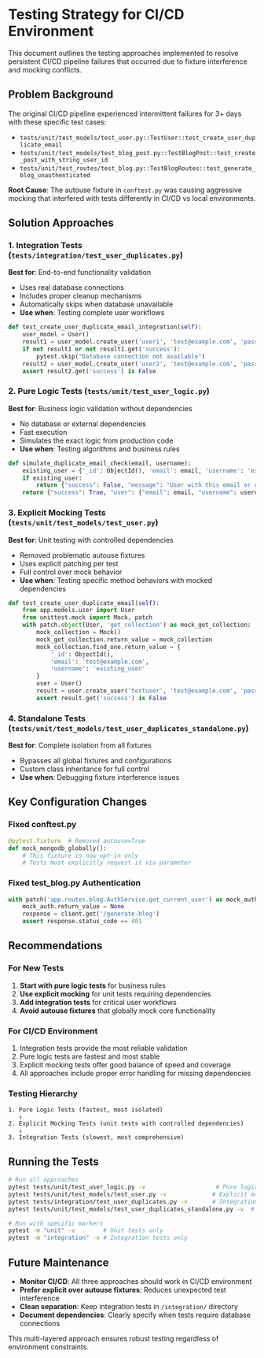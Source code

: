 # Testing Strategy for CI/CD Environment

This document outlines the testing approaches implemented to resolve persistent CI/CD pipeline failures that occurred due to fixture interference and mocking conflicts.

## Problem Background

The original CI/CD pipeline experienced intermittent failures for 3+ days with these specific test cases:
- `tests/unit/test_models/test_user.py::TestUser::test_create_user_duplicate_email`
- `tests/unit/test_models/test_blog_post.py::TestBlogPost::test_create_post_with_string_user_id`
- `tests/unit/test_routes/test_blog.py::TestBlogRoutes::test_generate_blog_unauthenticated`

**Root Cause**: The autouse fixture in `conftest.py` was causing aggressive mocking that interfered with tests differently in CI/CD vs local environments.

## Solution Approaches

### 1. Integration Tests (`tests/integration/test_user_duplicates.py`)
**Best for**: End-to-end functionality validation
- Uses real database connections
- Includes proper cleanup mechanisms
- Automatically skips when database unavailable
- **Use when**: Testing complete user workflows

```python
def test_create_user_duplicate_email_integration(self):
    user_model = User()
    result1 = user_model.create_user('user1', 'test@example.com', 'password123')
    if not result1 or not result1.get('success'):
        pytest.skip("Database connection not available")
    result2 = user_model.create_user('user2', 'test@example.com', 'password456')
    assert result2.get('success') is False
```

### 2. Pure Logic Tests (`tests/unit/test_user_logic.py`)
**Best for**: Business logic validation without dependencies
- No database or external dependencies
- Fast execution
- Simulates the exact logic from production code
- **Use when**: Testing algorithms and business rules

```python
def simulate_duplicate_email_check(email, username):
    existing_user = {'_id': ObjectId(), 'email': email, 'username': 'existing_user'}
    if existing_user:
        return {"success": False, "message": "User with this email or username already exists"}
    return {"success": True, "user": {"email": email, "username": username}}
```

### 3. Explicit Mocking Tests (`tests/unit/test_models/test_user.py`)
**Best for**: Unit testing with controlled dependencies
- Removed problematic autouse fixtures
- Uses explicit patching per test
- Full control over mock behavior
- **Use when**: Testing specific method behaviors with mocked dependencies

```python
def test_create_user_duplicate_email(self):
    from app.models.user import User
    from unittest.mock import Mock, patch
    with patch.object(User, 'get_collection') as mock_get_collection:
        mock_collection = Mock()
        mock_get_collection.return_value = mock_collection
        mock_collection.find_one.return_value = {
            '_id': ObjectId(),
            'email': 'test@example.com',
            'username': 'existing_user'
        }
        user = User()
        result = user.create_user('testuser', 'test@example.com', 'password123')
        assert result.get('success') is False
```

### 4. Standalone Tests (`tests/unit/test_models/test_user_duplicates_standalone.py`)
**Best for**: Complete isolation from all fixtures
- Bypasses all global fixtures and configurations
- Custom class inheritance for full control
- **Use when**: Debugging fixture interference issues

## Key Configuration Changes

### Fixed conftest.py
```python
@pytest.fixture  # Removed autouse=True
def mock_mongodb_globally():
    # This fixture is now opt-in only
    # Tests must explicitly request it via parameter
```

### Fixed test_blog.py Authentication
```python
with patch('app.routes.blog.AuthService.get_current_user') as mock_auth:
    mock_auth.return_value = None
    response = client.get('/generate-blog')
    assert response.status_code == 401
```

## Recommendations

### For New Tests
1. **Start with pure logic tests** for business rules
2. **Use explicit mocking** for unit tests requiring dependencies
3. **Add integration tests** for critical user workflows
4. **Avoid autouse fixtures** that globally mock core functionality

### For CI/CD Environment
1. Integration tests provide the most reliable validation
2. Pure logic tests are fastest and most stable
3. Explicit mocking tests offer good balance of speed and coverage
4. All approaches include proper error handling for missing dependencies

### Testing Hierarchy
```
1. Pure Logic Tests (fastest, most isolated)
   ↓
2. Explicit Mocking Tests (unit tests with controlled dependencies)
   ↓
3. Integration Tests (slowest, most comprehensive)
```

## Running the Tests

```bash
# Run all approaches
pytest tests/unit/test_user_logic.py -v                    # Pure logic
pytest tests/unit/test_models/test_user.py -v             # Explicit mocking
pytest tests/integration/test_user_duplicates.py -v       # Integration
pytest tests/unit/test_models/test_user_duplicates_standalone.py -v  # Standalone

# Run with specific markers
pytest -m "unit" -v        # Unit tests only
pytest -m "integration" -v # Integration tests only
```

## Future Maintenance

- **Monitor CI/CD**: All three approaches should work in CI/CD environment
- **Prefer explicit over autouse fixtures**: Reduces unexpected test interference
- **Clean separation**: Keep integration tests in `/integration/` directory
- **Document dependencies**: Clearly specify when tests require database connections

This multi-layered approach ensures robust testing regardless of environment constraints.
